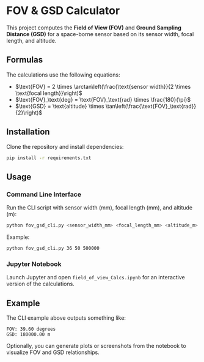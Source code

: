# FOV & GSD Calculator

This project computes the **Field of View (FOV)** and **Ground Sampling Distance (GSD)** for a space-borne sensor based on its sensor width, focal length, and altitude.

## Formulas

The calculations use the following equations:

- $\text{FOV} = 2 \times \arctan\left(\frac{\text{sensor width}}{2 \times \text{focal length}}\right)$
- $\text{FOV}_\text{deg} = \text{FOV}_\text{rad} \times \frac{180}{\pi}$
- $\text{GSD} = \text{altitude} \times \tan\left(\frac{\text{FOV}_\text{rad}}{2}\right)$

## Installation

Clone the repository and install dependencies:

```bash
pip install -r requirements.txt
```

## Usage

### Command Line Interface

Run the CLI script with sensor width (mm), focal length (mm), and altitude (m):

```bash
python fov_gsd_cli.py <sensor_width_mm> <focal_length_mm> <altitude_m>
```

Example:

```bash
python fov_gsd_cli.py 36 50 500000
```

### Jupyter Notebook

Launch Jupyter and open `field_of_view_Calcs.ipynb` for an interactive version of the calculations.

## Example

The CLI example above outputs something like:

```
FOV: 39.60 degrees
GSD: 180000.00 m
```

Optionally, you can generate plots or screenshots from the notebook to visualize FOV and GSD relationships.
